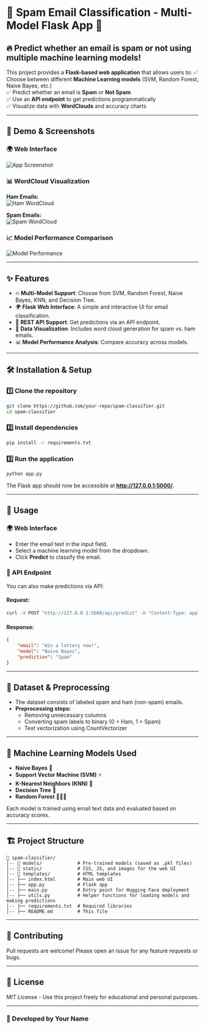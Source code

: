 # 📧 Spam Email Classification - Multi-Model Flask App 🚀

## 🔥 Predict whether an email is spam or not using multiple machine learning models!

This project provides a **Flask-based web application** that allows users to:
✅ Choose between different **Machine Learning models** (SVM, Random Forest, Naive Bayes, etc.)  
✅ Predict whether an email is **Spam** or **Not Spam**  
✅ Use an **API endpoint** to get predictions programmatically  
✅ Visualize data with **WordClouds** and accuracy charts  

---

## 📸 Demo & Screenshots

### 🌍 Web Interface
![App Screenshot](screenshots/ui.png)

### 📊 WordCloud Visualization
**Ham Emails:**  
![Ham WordCloud](screenshots/ham_wordcloud.png)

**Spam Emails:**  
![Spam WordCloud](screenshots/spam_wordcloud.png)

### 📈 Model Performance Comparison
![Model Performance](screenshots/model_comparison.png)

---

## ✨ Features
- 🔥 **Multi-Model Support**: Choose from SVM, Random Forest, Naive Bayes, KNN, and Decision Tree.
- 🌍 **Flask Web Interface**: A simple and interactive UI for email classification.
- 🔄 **REST API Support**: Get predictions via an API endpoint.
- 🎨 **Data Visualization**: Includes word cloud generation for spam vs. ham emails.
- 📊 **Model Performance Analysis**: Compare accuracy across models.

---

## 🛠 Installation & Setup

### 1️⃣ Clone the repository
```bash
git clone https://github.com/your-repo/spam-classifier.git
cd spam-classifier
```

### 2️⃣ Install dependencies
```bash
pip install -r requirements.txt
```

### 3️⃣ Run the application
```bash
python app.py
```

The Flask app should now be accessible at **http://127.0.0.1:5000/**.

---

## 🚀 Usage

### 🌍 Web Interface
- Enter the email text in the input field.
- Select a machine learning model from the dropdown.
- Click **Predict** to classify the email.

### 🔄 API Endpoint
You can also make predictions via API:

#### Request:
```bash
curl -X POST "http://127.0.0.1:5000/api/predict" -H "Content-Type: application/json" -d '{"email": "Win a lottery now!", "model": "Naive Bayes"}'
```

#### Response:
```json
{
    "email": "Win a lottery now!",
    "model": "Naive Bayes",
    "prediction": "Spam"
}
```

---

## 📂 Dataset & Preprocessing
- The dataset consists of labeled spam and ham (non-spam) emails.
- **Preprocessing steps:**
  - Removing unnecessary columns
  - Converting spam labels to binary (0 = Ham, 1 = Spam)
  - Text vectorization using CountVectorizer

---

## 🔬 Machine Learning Models Used
- **Naive Bayes** 🧠
- **Support Vector Machine (SVM)** ⚡
- **K-Nearest Neighbors (KNN)** 🔎
- **Decision Tree** 🌲
- **Random Forest** 🌳🌳🌳

Each model is trained using email text data and evaluated based on accuracy scores.

---

## 🏗 Project Structure
```
📁 spam-classifier/
│-- 📂 models/             # Pre-trained models (saved as .pkl files)
│-- 📂 static/             # CSS, JS, and images for the web UI
│-- 📂 templates/          # HTML templates
│-- ├── index.html        # Main web UI
│-- ├── app.py            # Flask app
│-- ├── main.py           # Entry point for Hugging Face deployment
│-- ├── utils.py          # Helper functions for loading models and making predictions
│-- ├── requirements.txt  # Required libraries
│-- ├── README.md         # This file
```

---

## 🤝 Contributing
Pull requests are welcome! Please open an issue for any feature requests or bugs.

---

## 📜 License
MIT License - Use this project freely for educational and personal purposes.

---

### 🎯 Developed by **Your Name**

